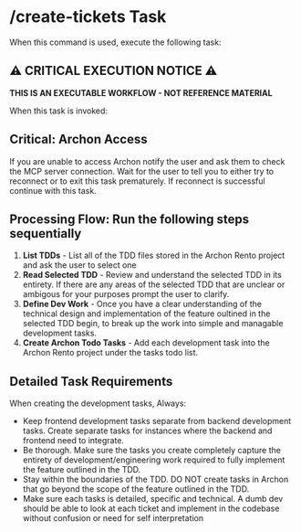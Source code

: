# /create-tickets Task

When this command is used, execute the following task:

## ⚠️ CRITICAL EXECUTION NOTICE ⚠️

**THIS IS AN EXECUTABLE WORKFLOW - NOT REFERENCE MATERIAL**

When this task is invoked:

## Critical: Archon Access

If you are unable to access Archon notify the user and ask them to check the MCP server connection. 
Wait for the user to tell you to either try to reconnect or to exit this task prematurely. If reconnect is successful continue with this task.

## Processing Flow: Run the following steps sequentially

1. **List TDDs** - List all of the TDD files stored in the Archon Rento project and ask the user to select one
2. **Read Selected TDD** - Review and understand the selected TDD in its entirety. If there are any areas of the selected TDD that are unclear or ambigous for your purposes prompt the user to clarify.
3. **Define Dev Work** - Once you have a clear understanding of the technical design and implementation of the feature oultined in the selected TDD begin, to break up the work into simple and managable development tasks.
4. **Create Archon Todo Tasks** - Add each development task into the Archon Rento project under the tasks todo list. 

## Detailed Task Requirements

When creating the development tasks, Always:

- Keep frontend development tasks separate from backend development tasks. Create separate tasks for instances where the backend and frontend need to integrate.
- Be thorough. Make sure the tasks you create completely capture the entirety of development/engineering work required to fully implement the feature outlined in the TDD.
- Stay within the boundaries of the TDD. DO NOT create tasks in Archon that go beyond the scope of the feature outlined in the TDD.
- Make sure each tasks is detailed, specific and technical. A dumb dev should be able to look at each ticket and implement in the codebase without confusion or need for self interpretation


